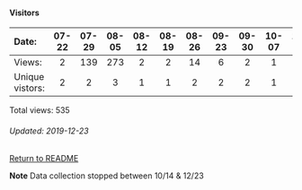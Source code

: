 #### Visitors
Date:   |         07-22   |       07-29   |       08-05   |       08-12   |       08-19   |       08-26   |       09-23  |  09-30  |  10-07  |  10-14  |  12-09  |  12-16  |  12-23
|:---   |:---:    |:---:  |:---:  |:---:  |:---:  |:---:  |:---:  |:---:  |:---:  |:---:  |:---:  |:---:  |:---:
Views:  |         2       |       139     |       273     |       2       |       2       |       14      |       6      |  2      |  1      |  5      |  12     |  1      |  76
Unique  vistors:  |       2       |       2       |       3       |       1       |       1       |       2       |      2  |      2  |      1  |      1  |      1  |      1  |      1

Total views: 535
###### Updated: 2019-12-23

[Return to README](https://github.com/BradleyA/Linux-admin/blob/master/README.md#traffic)

**Note**  Data collection stopped between 10/14 & 12/23
